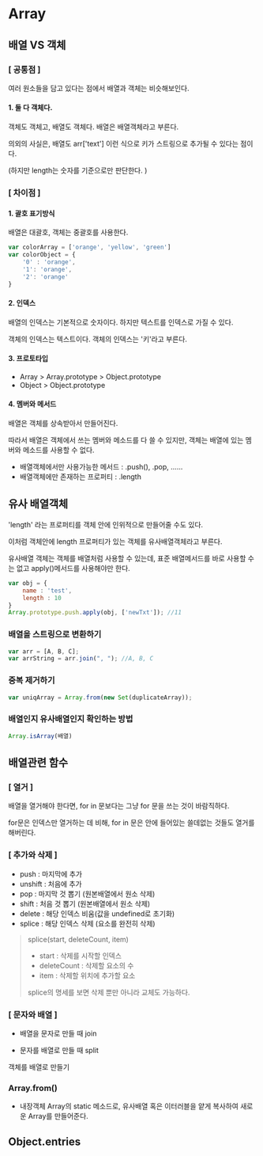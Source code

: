 # Array



## 배열 VS 객체

### [ 공통점 ]

여러 원소들을 담고 있다는 점에서 배열과 객체는 비슷해보인다. 

#### 1. 둘 다 객체다. 

객체도 객체고, 배열도 객체다. 배열은 배열객체라고 부른다. 

의외의 사실은, 배열도 arr['text'] 이런 식으로 키가 스트링으로 추가될 수 있다는 점이다. 

(하지만 length는 숫자를 기준으로만 판단한다. )





### [ 차이점 ] 

#### 1. 괄호 표기방식

배열은 대괄호, 객체는 중괄호를 사용한다. 

```javascript
var colorArray = ['orange', 'yellow', 'green']
var colorObject = {
    '0' : 'orange',
    '1': 'orange',
    '2': 'orange'
}
```



#### 2. 인덱스 

배열의 인덱스는 기본적으로 숫자이다. 하지만 텍스트를 인덱스로 가질 수 있다. 

객체의 인덱스는 텍스트이다. 객체의 인덱스는 '키'라고 부른다. 



#### 3. 프로토타입

- Array  >  Array.prototype  >  Object.prototype
- Object > Object.prototype 



#### 4. 멤버와 메서드

배열은 객체를 상속받아서 만들어진다. 

따라서 배열은 객체에서 쓰는 멤버와 메소드를 다 쓸 수 있지만, 객체는 배열에 있는 멤버와 메소드를 사용할 수 없다. 

- 배열객체에서만 사용가능한 메서드 : .push(), .pop, ......
- 배열객체에만 존재하는 프로퍼티 : .length





## 유사 배열객체

'length' 라는 프로퍼티를 객체 안에 인위적으로 만들어줄 수도 있다. 

이처럼 객체안에 length 프로퍼티가 있는 객체를 유사배열객체라고 부른다.

유사배열 객체는 객체를 배열처럼 사용할 수 있는데, 표준 배열메서드를 바로 사용할 수는 없고 apply()메서드를 사용해야만 한다. 

```javascript
var obj = {
    name : 'test',
    length : 10
}
Array.prototype.push.apply(obj, ['newTxt']); //11
```



### 배열을 스트링으로 변환하기

```javascript
var arr = [A, B, C];
var arrString = arr.join(", "); //A, B, C
```



### 중복 제거하기

```javascript
var uniqArray = Array.from(new Set(duplicateArray));
```



### 배열인지 유사배열인지 확인하는 방법

```javascript
Array.isArray(배열)
```





##  배열관련 함수

### [ 열거 ]

배열을 열거해야 한다면, for in 문보다는 그냥 for 문을 쓰는 것이 바람직하다. 

for문은 인덱스만 열거하는 데 비해, for in 문은 안에 들어있는 쓸데없는 것들도 열거를 해버린다. 

 

### [ 추가와 삭제 ]

- push : 마지막에 추가
- unshift : 처음에 추가
- pop : 마지막 것 뽑기 (원본배열에서 원소 삭제)
- shift : 처음 것 뽑기  (원본배열에서 원소 삭제)
- delete : 해당 인덱스 비움(값을 undefined로 초기화)
- splice : 해당 인덱스 삭제 (요소를 완전히 삭제)

> splice(start, deleteCount, item)
>
> - start : 삭제를 시작할 인덱스
> - deleteCount : 삭제할 요소의 수
> - item : 삭제할 위치에 추가할 요소
>
> splice의 명세를 보면 삭제 뿐만 아니라 교체도 가능하다. 



### [ 문자와 배열 ]

- 배열을 문자로 만들 때 join 

- 문자를 배열로 만들 때 split



객체를 배열로 만들기


### Array.from()
- 내장객체 Array의 static 메소드로, 유사배열 혹은 이터러블을 얕게 복사하여 새로운 Array를 만들어준다.


## Object.entries
